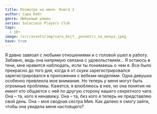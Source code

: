 ```yaml
---
title: Посмотри на меня. Книга 2
author: Сара Кейт
genre: Любовный роман
series: Salacious Players Club
tags:
  - 18+
image: /src/assets/img/sara_kejt__posmotri_na_menya.jpeg
have: true
---
```

Я давно завязал с любыми отношениями и с головой ушел в работу. Забавно, ведь она напрямую связана с удовольствием… Я остаюсь в тени, мне нравится наблюдать, если ты понимаешь о чем я. Все было прекрасно до того дня, когда я от скуки зарегистрировался зарегистрировался в приложении с вебкам-моделями. Одна девушка особенно привлекла мое внимание. Но теперь у меня могут быть огромные проблемы. Кажется, я влюбляюсь в нее, но она понятия не имеет кто общается с ней по другую сторону нашего секретного чата. Она – та, кого я ненавижу. Она – та, без кого я теперь не представляю свой день. Она – моя сводная сестра Мия. Как далеко я смогу зайти, чтобы она увидела меня настоящего?
